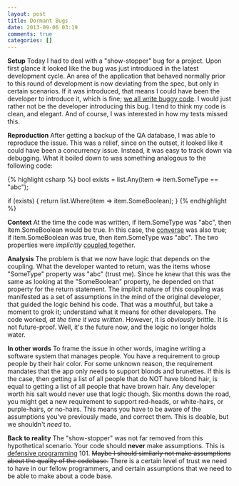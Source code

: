 ```yaml
---
layout: post
title: Dormant Bugs
date: 2013-09-06 03:19
comments: true
categories: []
---
```

<strong>Setup</strong>
Today I had to deal with a "show-stopper" bug for a project. Upon first glance it looked like the bug was just introduced in the latest development cycle. An area of the application that behaved normally prior to this round of development is now deviating from the spec, but only in certain scenarios. If it was introduced, that means I could have been the developer to introduce it, which is fine; <a href="http://www.codinghorror.com/blog/2004/10/we-make-shitty-software-with-bugs.html" title="we all write buggy code">we all write buggy code</a>. I would just rather not be the developer introducing this bug. I tend to think my code is clean, and elegant. And of course, I was interested in how my tests missed this.

<strong>Reproduction</strong>
After getting a backup of the QA database, I was able to reproduce the issue. This was a relief, since on the outset, it looked like it could have been a concurrency issue. Instead, it was easy to track down via debugging. What it boiled down to was something analogous to the following code:

{% highlight csharp %}
bool exists = list.Any(item => item.SomeType == "abc");

if (exists)
{
    return list.Where(item => item.SomeBoolean);
}
{% endhighlight %}

<strong>Context</strong>
At the time the code was written, if item.SomeType was "abc", then item.SomeBoolean would be true. In this case, the <a href="https://en.wikipedia.org/wiki/Converse_%28logic%29" title="converse">converse</a> was also true; if item.SomeBoolean was true, then item.SomeType was "abc". The two properties were <em>implicitly</em> <a href="https://en.wikipedia.org/wiki/Coupling_%28computer_programming%29" title="coupled">coupled </a>together.

<strong>Analysis</strong>
The problem is that we now have logic that depends on the coupling. What the developer wanted to return, was the items whose "SomeType" property was "abc" (trust me). Since he knew that this was the same as looking at the "SomeBoolean" property, he depended on that property for the return statement. The implicit nature of this coupling was manifested as a set of assumptions in the mind of the original developer, that guided the logic behind his code. That was a mouthful, but take a moment to grok it; understand what it means for other developers. The code worked, <em>at the time it was written</em>. However, it is <em>obviously</em> brittle. It is not future-proof. Well, it's the future now, and the logic no longer holds water. 

<strong>In other words</strong>
To frame the issue in other words, imagine writing a software system that manages people. You have a requirement to group people by their hair color. For some unknown reason, the requirement mandates that the app only needs to support blonds and brunettes. If this is the case, then getting a list of all people that do NOT have blond hair, is equal to getting a list of all people that have brown hair. Any developer worth his salt would never use that logic though. Six months down the road, you might get a new requirement to support red-heads, or white-hairs, or purple-hairs, or no-hairs. This means you have to be aware of the assumptions you've previously made, and correct them. This is doable, but we shouldn't <em>need</em> to. 

<strong>Back to reality</strong>
The "show-stopper" was not far removed from this hypothetical scenario. Your code should <strong>never</strong> make assumptions. This is <a href="https://en.wikipedia.org/wiki/Defensive_programming" title="defensive programming">defensive programming</a> 101. <del>Maybe I should similarly not make assumptions about the quality of the codebase.</del> There is a certain level of trust we need to have in our fellow programmers, and certain assumptions that we need to be able to make about a code base.

